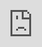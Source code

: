 ```yaml
---
title: "Retailers Who Accept PayPal: A Comprehensive Guide"
description: ""
date: 2023-02-26
categories: 
tags: 
thumbnail: https://tse1.mm.bing.net/th?q=Retailers%20Who%20Accept%20Paypal%3A%20A%20Comprehensive%20Guide&w=800&h=500&c=1&rs=1
author: "Osgood"
showToc: true
TocOpen: true
draft: false
hidemeta: false
comments: false
disableHLJS: true # to disable highlightjs
disableShare: false
disableHLJS: false
hideSummary: false
searchHidden: true
ShowReadingTime: true
ShowBreadCrumbs: true
ShowPostNavLinks: true
ShowWordCount: true
ShowRssButtonInSectionTermList: true
UseHugoToc: false
ShowShareButtons: true
---
```


<center>
	<img src="https://tse1.mm.bing.net/th?q=Retailers%20Who%20Accept%20Paypal%3A%20A%20Comprehensive%20Guide&w=800&h=500&c=1&rs=1" alt="Retailers Who Accept Paypal: A Comprehensive Guide" width="800" height="500" style="display: block; width: 100%; height: auto">
</center>

<p>PayPal is one of the most popular online payment processors in the world. It's a convenient, secure, and easy-to-use platform that allows you to shop online, transfer money, and make payments. With its vast network of retailers, PayPal is an excellent payment option for those who prefer to shop online or pay for goods and services without using cash.</p>

<p>But what retailers accept PayPal? This guide will provide you with a comprehensive list of retailers who accept PayPal. We'll also provide you with some useful tips for using PayPal to make payments.</p>

<h2>What Retailers Accept PayPal?</h2>

<p>PayPal is accepted by many major retailers, from department stores to online retailers. Here's a partial list of retailers who accept PayPal:</p>

<ul>
  <li>Walmart</li>
  <li>Target</li>
  <li>Best Buy</li>
  <li>Amazon</li>
  <li>eBay</li>
  <li>Home Depot</li>
  <li>Newegg</li>
  <li>Overstock</li>
  <li>Staples</li>
  <li>Lowe's</li>
  <li>Kohl's</li>
  <li>Macy's</li>
  <li>Sears</li>
  <li>JCPenney</li>
  <li>Zappos</li>
  <li>Victoria's Secret</li>
  <li>Apple</li>
  <li>GameStop</li>
  <li>Foot Locker</li>
  <li>Urban Outfitters</li>
  <li>Sephora</li>
  <li>Old Navy</li>
  <li>Gap</li>
  <li>Bed Bath & Beyond</li>
  <li>Toys"R"Us</li>
  <li>Nordstrom</li>
  <li>REI</li>
  <li>Williams-Sonoma</li>
  <li>HSN</li>
</ul>

<p>This is just a partial list of retailers who accept PayPal. There are many other retailers who accept PayPal as payment. To find out if a retailer accepts PayPal, simply visit the retailer's website and look for the PayPal logo, or contact the retailer directly.</p>

<h2>Using PayPal to Make Payments</h2>

<p>Using PayPal to make payments is easy and secure. All you need is a PayPal account and a valid debit or credit card. Here's how to make a payment using PayPal:</p>

<ol>
  <li>Log in to your PayPal account.</li>
  <li>Click on the "Pay or Send Money" tab.</li>
  <li>Enter the recipient's email address.</li>
  <li>Enter the amount you want to send and click "Continue."</li>
  <li>Review the payment details and click "Send Money."</li>
  <li>You will receive a confirmation email once the payment has been sent.</li>
</ol>

<p>You can also use PayPal to make payments in stores. All you need is your PayPal account and a PayPal-supported device. Simply log in to your PayPal account, select the "Pay or Send Money" tab, enter the amount you want to pay, and then scan the QR code provided by the store. You will receive a confirmation email once the payment has been sent.</p>

<h2>Advantages of Using PayPal</h2>

<p>There are many advantages to using PayPal. Here are some of the most important ones:</p>

<ul>
  <li>It's secure: All payments made through PayPal are protected by the latest security technology.</li>
  <li>It's fast: Payments made through PayPal are processed instantly.</li>
  <li>It's easy: You don't need to enter your credit card information every time you make a payment.</li>
  <li>It's convenient: You can make payments from anywhere in the world.</li>
  <li>It's reliable: PayPal is one of the most trusted payment processors in the world.</li>
</ul>

<h2>Disadvantages of Using PayPal</h2>

<p>Although there are many advantages to using PayPal, there are also some disadvantages. Here are some of the most important ones:</p>

<ul>
  <li>It can be expensive: PayPal charges a fee for every payment you make.</li>
  <li>It can be slow: Payments made through PayPal can take up to three days to process.</li>
  <li>It can be difficult: PayPal's customer service is not always helpful.</li>
  <li>It can be unreliable: PayPal can be unreliable at times and payments may not go through.</li>
</ul>

<h2>Frequently Asked Questions</h2>

<h3>What Retailers Accept PayPal?</h3>

<p>PayPal is accepted by many major retailers, including Walmart, Target, Best Buy, Amazon, eBay, Home Depot, Newegg, Overstock, Staples, Lowe's, Kohl's, Macy's, Sears, JCPenney, Zappos, Victoria's Secret, Apple, GameStop, Foot Locker, Urban Outfitters, Sephora, Old Navy, Gap, Bed Bath & Beyond, Toys"R"Us, Nordstrom, REI, Williams-Sonoma, and HSN.</p>

<h3>How Do I Use PayPal to Make Payments?</h3>

<p>To make a payment using PayPal, log in to your PayPal account, click on the "Pay or Send Money" tab, enter the recipient's email address, enter the amount you want to send, review the payment details, and click "Send Money". You can also use PayPal to make payments in stores by scanning the QR code provided by the store.</p>

<h3>What Are the Advantages of Using PayPal?</h3>

<p>The advantages of using PayPal include security, speed, convenience, reliability, and ease of use. PayPal is one of the most trusted payment processors in the world.</p>

<h3>What Are the Disadvantages of Using PayPal?</h3>

<p>The disadvantages of using PayPal include fees, slow processing times, difficulty in contacting customer service, and unreliability. PayPal can be unreliable at times and payments may not go through.</p>

<h3>Is PayPal Safe to Use?</h3>

<p>Yes, PayPal is a safe and secure payment processor. All payments made through PayPal are protected by the latest security technology.</p>

<h3>Does PayPal Charge a Fee?</h3>

<p>Yes, PayPal charges a fee for every payment you make. The fee varies depending on the payment method and the country you're sending money from.</p>

<h3>Is PayPal Available Worldwide?</h3>

<p>Yes, PayPal is available in over 200 countries and regions around the world.</p>

<h3>How Long Does It Take for Payments to Process?</h3>

<p>Payments made through PayPal are usually processed instantly. However, payments made through PayPal can take up to three days to process.</p>

<h3>Can I Use PayPal to Make Payments in Stores?</h3>

<p>Yes, you can use PayPal to make payments in stores. All you need is your PayPal account and a PayPal-supported device. Simply log in to your PayPal account, select the "Pay or Send Money" tab, enter the amount you want to pay, and then scan the QR code provided by the store.</p>

<h3>What Is the Difference Between PayPal and Credit Cards?</h3>

<p>The main difference between PayPal and credit cards is that PayPal is an online payment processor while credit cards are physical payment cards. PayPal allows you to make payments online while credit cards allow you to make payments in stores and online.</p>

<h3>What Is the Difference Between PayPal and Debit Cards?</h3>

<p>The main difference between PayPal and debit cards is that PayPal is an online payment processor while debit cards are physical payment cards. PayPal allows you to make payments online while debit cards allow you to access funds from your checking account.</p>

<h3>Do I Need a Bank Account to Use PayPal?</h3>

<p>No, you don't need a bank account to use PayPal. All you need is a valid debit or credit card. You can also link your PayPal account to your bank account if you want to transfer money from your bank account to your PayPal account.</p>

<h3>How Do I Contact PayPal Customer Service?</h3>

<p>You can contact PayPal customer service by calling 1-888-221-1161 or by visiting the Help Center on the PayPal website.</

<div style="position: relative; padding-bottom: 56.25%; overflow: hidden"><iframe src="https://www.youtube.com/embed/Vw_UjiUOLBk" frameborder="0" allow="accelerometer; autoplay; clipboard-write; encrypted-media; gyroscope; picture-in-picture; web-share" allowfullscreen style="position: absolute; top: 0; left: 0; width: 100%; height: 100%;"></iframe>
</div>